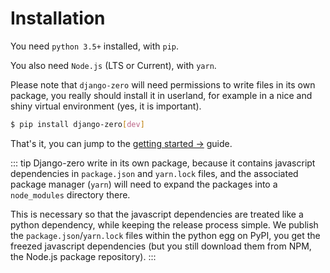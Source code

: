 # Installation

You need `python 3.5+` installed, with `pip`.

You also need `Node.js` (LTS or Current), with `yarn`.

Please note that `django-zero` will need permissions to write files in its own package, you really should install it in userland, for example in a nice and shiny virtual environment (yes, it is important).

```bash
$ pip install django-zero[dev]
``` 

That's it, you can jump to the [getting started →](./getting-started.md) guide.

::: tip
Django-zero write in its own package, because it contains javascript dependencies in `package.json` and `yarn.lock`
files, and the associated package manager (`yarn`) will need to expand the packages into a `node_modules` directory
there.

This is necessary so that the javascript dependencies are treated like a python dependency, while keeping the release
process simple. We publish the `package.json`/`yarn.lock` files within the python egg on PyPI, you get the freezed
javascript dependencies (but you still download them from NPM, the Node.js package repository).
:::

